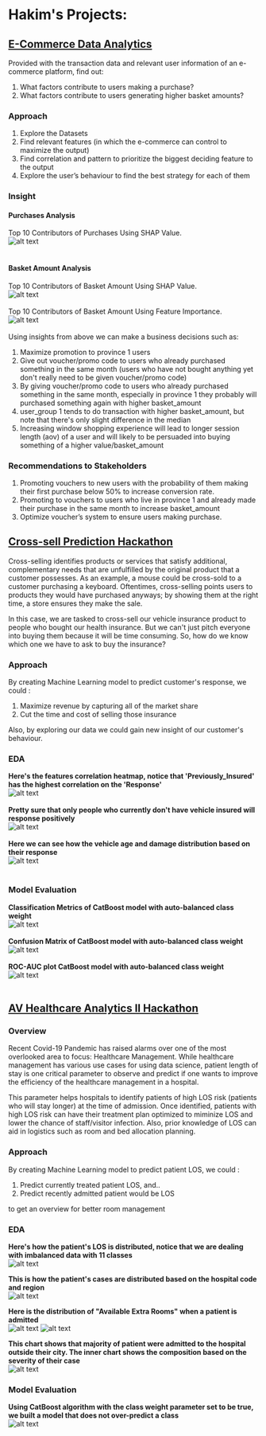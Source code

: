 # Hakim's Projects:



## [E-Commerce Data Analytics](https://github.com/kimichiaveli/E-Commerce-Data-Analytics/)

Provided with the transaction data and relevant user information of an e-commerce platform, find out:

1. What factors contribute to users making a purchase?
2. What factors contribute to users generating higher basket amounts?

### Approach

1. Explore the Datasets
2. Find relevant features (in which the e-commerce can control to maximize the output)
3. Find correlation and pattern to prioritize the biggest deciding feature to the output
4. Explore the user’s behaviour to find the best strategy for each of them

### Insight

#### Purchases Analysis
Top 10 Contributors of Purchases Using SHAP Value.<br>
![alt text](https://github.com/kimichiaveli/E-Commerce-Data-Analytics/blob/255ce6d5404b49308f1ddef15ceca043f3dba515/purchase.png 'Purchase SHAP Value')<br><br>

#### Basket Amount Analysis
Top 10 Contributors of Basket Amount Using SHAP Value.<br>
![alt text](https://github.com/kimichiaveli/E-Commerce-Data-Analytics/blob/255ce6d5404b49308f1ddef15ceca043f3dba515/basket_amount.png 'Basket Amount SHAP Value')<br><br>
Top 10 Contributors of Basket Amount Using Feature Importance.<br>
![alt text](https://github.com/kimichiaveli/E-Commerce-Data-Analytics/blob/255ce6d5404b49308f1ddef15ceca043f3dba515/basket_amount_fi.png 'Basket Amount Feature Importance')<br><br>
Using insights from above we can make a business decisions such as:
1. Maximize promotion to province 1 users
2. Give out voucher/promo code to users who already purchased something in the same month (users who have not bought anything yet don't really need to be given voucher/promo code)
3. By giving voucher/promo code to users who already purchased something in the same month, especially in province 1 they probably will purchased something again with higher basket_amount
4. user_group 1 tends to do transaction with higher basket_amount, but note that there's only slight difference in the median
5. Increasing window shopping experience will lead to longer session length (aov) of a user and will likely to be persuaded into buying something of a higher value/basket_amount

### Recommendations to Stakeholders
1. Promoting vouchers to new users with the probability of them making their first purchase below 50% to increase conversion rate.
2. Promoting to vouchers to users who live in province 1 and already made their purchase in the same month to increase basket_amount
3. Optimize voucher’s system to ensure users making purchase.

## [Cross-sell Prediction Hackathon](https://github.com/kimichiaveli/Health_Insurance_Cross_Sell/)

Cross-selling identifies products or services that satisfy additional, complementary needs that are unfulfilled by the original product that a customer possesses. As an example, a mouse could be cross-sold to a customer purchasing a keyboard. Oftentimes, cross-selling points users to products they would have purchased anyways; by showing them at the right time, a store ensures they make the sale.

In this case, we are tasked to cross-sell our vehicle insurance product to people who bought our health insurance. But we can't just pitch everyone into buying them because it will be time consuming. So, how do we know which one we have to ask to buy the insurance?

### Approach

By creating Machine Learning model to predict customer's response, we could :

1. Maximize revenue by capturing all of the market share
2. Cut the time and cost of selling those insurance

Also, by exploring our data we could gain new insight of our customer's behaviour.

### EDA

**Here's the features correlation heatmap, notice that 'Previously_Insured' has the highest correlation on the 'Response'**<br>
![alt text](https://github.com/kimichiaveli/Health_Insurance_Cross_Sell/blob/main/heatmapcorr.png?raw=true 'Correlation Heatmap')<br><br>
**Pretty sure that only people who currently don't have vehicle insured will response positively**<br>
![alt text](https://github.com/kimichiaveli/Health_Insurance_Cross_Sell/blob/main/previnsured.png?raw=true 'Previously_Insured countplot')<br><br>
**Here we can see how the vehicle age and damage distribution based on their response**<br>
![alt text](https://github.com/kimichiaveli/Health_Insurance_Cross_Sell/blob/main/vehage.PNG?raw=true 'Vehicle Age based on the response')<br><br>

### Model Evaluation

**Classification Metrics of CatBoost model with auto-balanced class weight**<br>
![alt text](https://github.com/kimichiaveli/Health_Insurance_Cross_Sell/blob/main/classweightmetric.PNG?raw=true)<br><br>
**Confusion Matrix of CatBoost model with auto-balanced class weight**<br>
![alt text](https://github.com/kimichiaveli/Health_Insurance_Cross_Sell/blob/main/conclassweight.png?raw=true)<br><br>
**ROC-AUC plot CatBoost model with auto-balanced class weight**<br>
![alt text](https://github.com/kimichiaveli/Health_Insurance_Cross_Sell/blob/main/rocaucclassweight.png?raw=true)<br><br>

## [AV Healthcare Analytics II Hackathon](https://github.com/kimichiaveli/AV-Healthcare-Analytics-II-Project/)

### Overview

Recent Covid-19 Pandemic has raised alarms over one of the most overlooked area to focus: Healthcare Management. While healthcare management has various use cases for using data science, patient length of stay is one critical parameter to observe and predict if one wants to improve the efficiency of the healthcare management in a hospital. 

This parameter helps hospitals to identify patients of high LOS risk (patients who will stay longer) at the time of admission. Once identified, patients with high LOS risk can have their treatment plan optimized to miminize LOS and lower the chance of staff/visitor infection. Also, prior knowledge of LOS can aid in logistics such as room and bed allocation planning.

### Approach

By creating Machine Learning model to predict patient LOS, we could :

1. Predict currently treated patient LOS, and..
2. Predict recently admitted patient would be LOS

to get an overview for better room management

### EDA

**Here's how the patient's LOS is distributed, notice that we are dealing with imbalanced data with 11 classes**<br>
![alt text](https://github.com/kimichiaveli/AV-Healthcare-Analytics-II-Project/blob/main/dis2.png?raw=true)

**This is how the patient's cases are distributed based on the hospital code and region**<br>
![alt text](https://github.com/kimichiaveli/AV-Healthcare-Analytics-II-Project/blob/main/fig2.png?raw=true)

**Here is the distribution of "Available Extra Rooms" when a patient is admitted**<br>
![alt text](https://github.com/kimichiaveli/AV-Healthcare-Analytics-II-Project/blob/main/fig3.png?raw=true)
![alt text](https://github.com/kimichiaveli/AV-Healthcare-Analytics-II-Project/blob/main/fig4.png?raw=true)
  
**This chart shows that majority of patient were admitted to the hospital outside their city. The inner chart shows the composition based on the severity of their case**<br>
![alt text](https://github.com/kimichiaveli/AV-Healthcare-Analytics-II-Project/blob/main/fig10.png?raw=true)

### Model Evaluation
 
**Using CatBoost algorithm with the class weight parameter set to be true, we built a model that does not over-predict a class**<br>
![alt text](https://github.com/kimichiaveli/AV-Healthcare-Analytics-II-Project/blob/main/cm.png?raw=true)
